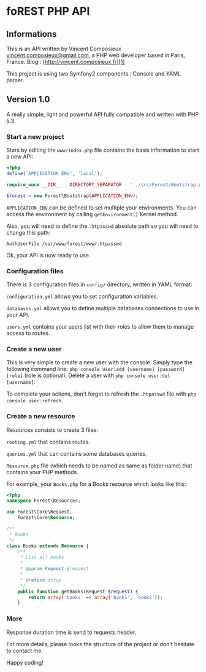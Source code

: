 foREST PHP API
==============

Informations
------------

This is an API written by Vincent Composieux <vincent.composieux@gmail.com>, a PHP web developer based in Paris, France.
Blog : [http://vincent.composieux.fr][1]

This project is using two Symfony2 components : Console and YAML parser.

Version 1.0
-----------

A really simple, light and powerful API fully compatible and written with PHP 5.3

### Start a new project

Stars by editing the `www/index.php` file contains the basis information to start a new API:

```php
<?php
define('APPLICATION_ENV', 'local');

require_once __DIR__ . DIRECTORY_SEPARATOR . '../src/Forest/Bootstrap.php';

$forest = new Forest\Bootstrap(APPLICATION_ENV);
```

`APPLICATION_ENV` can be defined to set multiple your environments. You can access the environment by calling `getEnvironment()` Kernel method.

Also, you will need to define the `.htpasswd` absolute path so you will need to change this path:

`AuthUserFile /var/www/forest/www/.htpasswd`

Ok, your API is now ready to use.

### Configuration files

There is 3 configuration files in `config/` directory, written in YAML format:

`configuration.yml` allows you to set configuration variables.

`databases.yml` allows you to define multiple databases connections to use in your API.

`users.yml` contains your users list with their roles to allow them to manage access to routes.

### Create a new user

This is very simple to create a new user with the console.
Simply type the following command line: `php console user:add [username] [password] [role]` (role is optional).
Delete a user with `php console user:del [username]`.

To complete your actions, don't forget to refresh the `.htpasswd` file with `php console user:refresh`.

### Create a new resource

Resources consists to create 3 files:

`routing.yml` that contains routes.

`queries.yml` that can contains some databases queries.

`Resource.php` file (which needs to be named as same as folder name) that contains your PHP methods.

For example, your `Books.php` for a Books resource which looks like this:

```php
<?php
namespace Forest\Resources;

use Forest\Core\Request,
    Forest\Core\Resource;

/**
 * Books
 */
class Books extends Resource {
    /**
     * List all books
     * 
     * @param Request $request
     * 
     * @return array
     */
    public function getBooks(Request $request) {
        return array('books' => array('book1', 'book2'));
    }
```

### More

Response duration time is send to requests header.

For more details, please looks the structure of the project or don't hesitate to contact me.

Happy coding!

[1]: http://vincent.composieux.fr